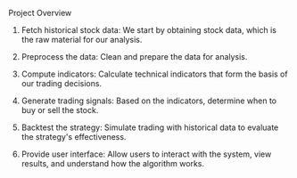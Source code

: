 Project Overview

1. Fetch historical stock data:
   We start by obtaining stock data, which is the raw
   material for our analysis.

2. Preprocess the data:
   Clean and prepare the data for analysis.

3. Compute indicators:
   Calculate technical indicators that form the basis
   of our trading decisions.

4. Generate trading signals:
   Based on the indicators, determine when to buy or
   sell the stock.

5. Backtest the strategy:
   Simulate trading with historical data to evaluate
   the strategy's effectiveness.

6. Provide user interface:
   Allow users to interact with the system, view results,
   and understand how the algorithm works.

